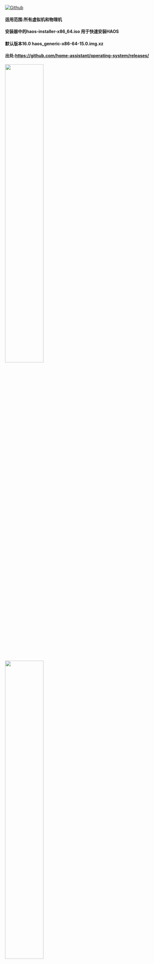 [![Github](https://img.shields.io/badge/Release文件可在国内加速站下载-FC7C0D?logo=github&logoColor=fff&labelColor=000&style=for-the-badge)](https://wkdaily.cpolar.top/archives/1) 

#### 适用范围:所有虚拟机和物理机
#### 安装器中的haos-installer-x86_64.iso 用于快速安装HAOS
#### 默认版本16.0 haos_generic-x86-64-15.0.img.xz
#### 出处:https://github.com/home-assistant/operating-system/releases/

<img src="https://github.com/user-attachments/assets/c5b02f19-12b7-463f-9e01-e080152bed66" width="50%" height="50%">

<img src="https://github.com/user-attachments/assets/880fbb54-d83d-4f07-b64a-1c71a7ff57b3" width="50%" height="50%">
